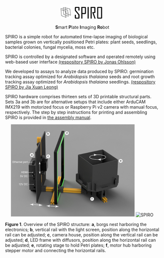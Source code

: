 <p align="center">
  <img src="https://github.com/AlyonaMinina/SPIRO/blob/master/Assembly%20manual/SPIRO%20logo.jpg" height="50" title="SPIRO">
  <img src="https://github.com/AlyonaMinina/SPIRO/blob/master/Assembly%20manual/SPIRO%20text%20logo.jpg" width="100" title="SPIRO">
</p>
<p align="center">
    <b>S</b>mart <b>P</b>late <b>I</b>maging <b>Ro</b>bot

</p>
<p>  
</p>

SPIRO is a simple robot for automated time-lapse imaging of biological samples grown on vertically positioned Petri plates: plant seeds, seedlings, bacterial colonies, fungal mycelia, moss etc.
<p>
SPIRO is controlled by a designated software and operated remotely using web-based user interface <a href="https://github.com/jonasoh/spiro">(respository SPIRO by Jonas Ohlsson)</a>
</p>
<p>
We developed to assays to analyze data produced by SPIRO: germination tracking assay optimized for <i>Arabidopsis thalaiana</i> seeds and root growth tracking assay optimized for <i>Arabidopsis thalaiana</i> seedlings. <a href="https://github.com/jiaxuanleong/spiro-IJmacros">(respository SPIRO by Jia Xuan Leong)</a>
</p>
SPIRO hardware comprises thirteen sets of 3D printable structural parts. Sets 3a and 3b are for alternative setups that include either ArduCAM IMX219 with motorized focus or Raspberry Pi v2 camera with manual focus, respectively. The step by step instructions for printing and assembling SPIRO is provided in <a href="https://github.com/AlyonaMinina/SPIRO/blob/master/Assembly%20manual/SPIRO%20assembly%20instructions%20v3.pdf">the assembly manual</a>.
<p>  
</p>
<p align="center">
  <img src="https://github.com/AlyonaMinina/SPIRO/blob/master/Assembly%20manual/Figure1A.jpg" height="300" title="SPIRO">
  <img src="https://github.com/AlyonaMinina/SPIRO/blob/master/Assembly%20manual/SPIROstructure.gif" width="300" title="SPIRO">
</p>
<p align="left">
<b>Figure 1</b>. Overview of the SPIRO structure: <b>a</b>, borgs nest harboring the electronics; <b>b</b>, vertical rail with the light screen, position along the horizontal rail can be adjusted; <b>c</b>, camera house, position along the vertical rail can be adjusted; <b>d</b>, LED frame with diffusors, position along the horizontal rail can be adjusted; <b>e</b>, rotating stage to hold Petri plates; <b>f</b>, motor hub harboring stepper motor and connecting the horizontal rails. 

